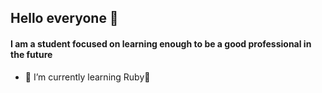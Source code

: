 ## Hello everyone 👋

#### I am a student focused on learning enough to be a good professional in the future

- 🌱 I’m currently learning Ruby💎
